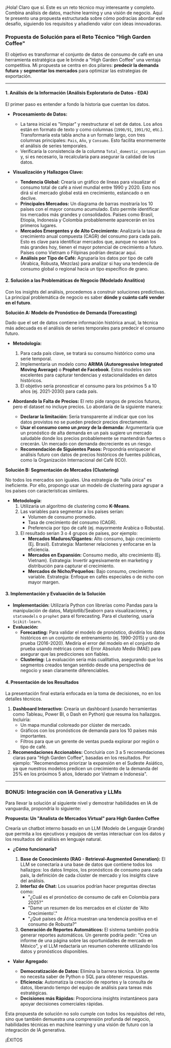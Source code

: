 ¡Hola! Claro que sí. Este es un reto técnico muy interesante y completo. Combina análisis de datos, machine learning y una visión de negocio. Aquí te presento una propuesta estructurada sobre cómo podracías abordar este desafío, siguiendo los requisitos y añadiendo valor con ideas innovadoras.

### **Propuesta de Solución para el Reto Técnico "High Garden Coffee"**

El objetivo es transformar el conjunto de datos de consumo de café en una herramienta estratégica que le brinde a "High Garden Coffee" una ventaja competitiva. Mi propuesta se centra en dos pilares: **predecir la demanda futura** y **segmentar los mercados** para optimizar las estrategias de exportación.

---

#### **1. Análisis de la Información (Análisis Exploratorio de Datos - EDA)**

El primer paso es entender a fondo la historia que cuentan los datos.

*   **Procesamiento de Datos:**
    *   La tarea inicial es "limpiar" y reestructurar el set de datos. Los años están en formato de texto y como columnas (`1990/91`, `1991/92`, etc.). Transformaría esta tabla ancha a un formato largo, con tres columnas principales: `Pais`, `Año`, y `Consumo`. Esto facilita enormemente el análisis de series temporales.
    *   Verificaría la consistencia de la columna `Total_domestic_consumption` y, si es necesario, la recalcularía para asegurar la calidad de los datos.

*   **Visualización y Hallazgos Clave:**
    *   **Tendencia Global:** Crearía un gráfico de líneas para visualizar el consumo total de café a nivel mundial entre 1990 y 2020. Esto nos dirá si el mercado global está en crecimiento, estancado o en declive.
    *   **Principales Mercados:** Un diagrama de barras mostraría los 10 países con el mayor consumo acumulado. Esto permite identificar los mercados más grandes y consolidados. Países como Brasil, Etiopía, Indonesia y Colombia probablemente aparecerán en los primeros lugares.
    *   **Mercados Emergentes y de Alto Crecimiento:** Analizaría la tasa de crecimiento anual compuesta (CAGR) del consumo para cada país. Esto es clave para identificar mercados que, aunque no sean los más grandes hoy, tienen el mayor potencial de crecimiento a futuro. Países como Vietnam o Filipinas podrían destacar aquí.
    *   **Análisis por Tipo de Café:** Agruparía los datos por tipo de café (Arabica, Robusta, Mezclas) para analizar si hay una tendencia de consumo global o regional hacia un tipo específico de grano.

#### **2. Solución a las Problemáticas de Negocio (Modelado Analítico)**

Con los insights del análisis, procedemos a construir soluciones predictivas. La principal problemática de negocio es saber **dónde y cuánto café vender en el futuro**.

**Solución A: Modelo de Pronóstico de Demanda (Forecasting)**

Dado que el set de datos contiene información histórica anual, la técnica más adecuada es el análisis de series temporales para predecir el consumo futuro.

*   **Metodología:**
    1.  Para cada país clave, se tratará su consumo histórico como una serie temporal.
    2.  Implementaría un modelo como **ARIMA (Autoregressive Integrated Moving Average)** o **Prophet de Facebook**. Estos modelos son excelentes para capturar tendencias y estacionalidades en datos históricos.
    3.  El objetivo sería pronosticar el consumo para los próximos 5 a 10 años (ej. 2021-2030) para cada país.

*   **Abordando la Falta de Precios:** El reto pide rangos de precios futuros, pero el dataset no incluye precios. Lo abordaría de la siguiente manera:
    *   **Declarar la limitación:** Sería transparente al indicar que con los datos provistos no se pueden predecir precios directamente.
    *   **Usar el consumo como un *proxy* de la demanda:** Argumentaría que un pronóstico de alta demanda en un país sugiere un mercado saludable donde los precios probablemente se mantendrán fuertes o crecerán. Un mercado con demanda decreciente es un riesgo.
    *   **Recomendación de Siguientes Pasos:** Propondría enriquecer el análisis futuro con datos de precios históricos de fuentes públicas, como la Organización Internacional del Café (ICO).

**Solución B: Segmentación de Mercados (Clustering)**

No todos los mercados son iguales. Una estrategia de "talla única" es ineficiente. Por ello, propongo usar un modelo de clustering para agrupar a los países con características similares.

*   **Metodología:**
    1.  Utilizaría un algoritmo de clustering como **K-Means**.
    2.  Las variables para segmentar a los países serían:
        *   Volumen de consumo promedio.
        *   Tasa de crecimiento del consumo (CAGR).
        *   Preferencia por tipo de café (ej. mayormente Arabica o Robusta).
    3.  El resultado serían 3 o 4 grupos de países, por ejemplo:
        *   **Mercados Maduros/Gigantes:** Alto consumo, bajo crecimiento (Ej. Brasil). Estrategia: Mantener relaciones y enfocarse en la eficiencia.
        *   **Mercados en Expansión:** Consumo medio, alto crecimiento (Ej. Vietnam). Estrategia: Invertir agresivamente en marketing y distribución para capturar el crecimiento.
        *   **Mercados de Nicho/Pequeños:** Bajo consumo, crecimiento variable. Estrategia: Enfoque en cafés especiales o de nicho con mayor margen.

#### **3. Implementación y Evaluación de la Solución**

*   **Implementación:** Utilizaría Python con librerías como Pandas para la manipulación de datos, Matplotlib/Seaborn para visualizaciones, y `statsmodels` o `prophet` para el forecasting. Para el clustering, usaría `Scikit-learn`.
*   **Evaluación:**
    *   **Forecasting:** Para validar el modelo de pronóstico, dividiría los datos históricos en un conjunto de entrenamiento (ej. 1990-2015) y uno de prueba (2016-2020). Mediría el error del modelo en el conjunto de prueba usando métricas como el Error Absoluto Medio (MAE) para asegurar que las predicciones son fiables.
    *   **Clustering:** La evaluación sería más cualitativa, asegurando que los segmentos creados tengan sentido desde una perspectiva de negocio y sean claramente diferenciables.

#### **4. Presentación de los Resultados**

La presentación final estaría enfocada en la toma de decisiones, no en los detalles técnicos.

1.  **Dashboard Interactivo:** Crearía un dashboard (usando herramientas como Tableau, Power BI, o Dash en Python) que resuma los hallazgos. Incluiría:
    *   Un mapa mundial coloreado por clúster de mercado.
    *   Gráficos con los pronósticos de demanda para los 10 países más importantes.
    *   Filtros para que un gerente de ventas pueda explorar por región o tipo de café.
2.  **Recomendaciones Accionables:** Concluiría con 3 a 5 recomendaciones claras para "High Garden Coffee", basadas en los resultados. Por ejemplo: "Recomendamos priorizar la expansión en el Sudeste Asiático, ya que nuestros modelos predicen un crecimiento de la demanda del 25% en los próximos 5 años, liderado por Vietnam e Indonesia".

---

### **BONUS: Integración con IA Generativa y LLMs**

Para llevar la solución al siguiente nivel y demostrar habilidades en IA de vanguardia, propondría lo siguiente:

**Propuesta: Un "Analista de Mercados Virtual" para High Garden Coffee**

Crearía un chatbot interno basado en un LLM (Modelo de Lenguaje Grande) que permita a los ejecutivos y equipos de ventas interactuar con los datos y los resultados del análisis en lenguaje natural.

*   **¿Cómo funcionaría?**
    1.  **Base de Conocimiento (RAG - Retrieval-Augmented Generation):** El LLM se conectaría a una base de datos que contiene todos los hallazgos: los datos limpios, los pronósticos de consumo para cada país, la definición de cada clúster de mercado y los insights clave del análisis.
    2.  **Interfaz de Chat:** Los usuarios podrían hacer preguntas directas como:
        *   "¿Cuál es el pronóstico de consumo de café en Colombia para 2025?"
        *   "Dame un resumen de los mercados en el clúster de 'Alto Crecimiento'."
        *   "¿Qué países de África muestran una tendencia positiva en el consumo de Robusta?"
    3.  **Generación de Reportes Automáticos:** El sistema también podría generar reportes automáticos. Un gerente podría pedir: "Crea un informe de una página sobre las oportunidades de mercado en México", y el LLM redactaría un resumen coherente utilizando los datos y pronósticos disponibles.

*   **Valor Agregado:**
    *   **Democratización de Datos:** Elimina la barrera técnica. Un gerente no necesita saber de Python o SQL para obtener respuestas.
    *   **Eficiencia:** Automatiza la creación de reportes y la consulta de datos, liberando tiempo del equipo de análisis para tareas más estratégicas.
    *   **Decisiones más Rápidas:** Proporciona insights instantáneos para apoyar decisiones comerciales rápidas.

Esta propuesta de solución no solo cumple con todos los requisitos del reto, sino que también demuestra una comprensión profunda del negocio, habilidades técnicas en machine learning y una visión de futuro con la integración de IA generativa.

¡ÉXITOS